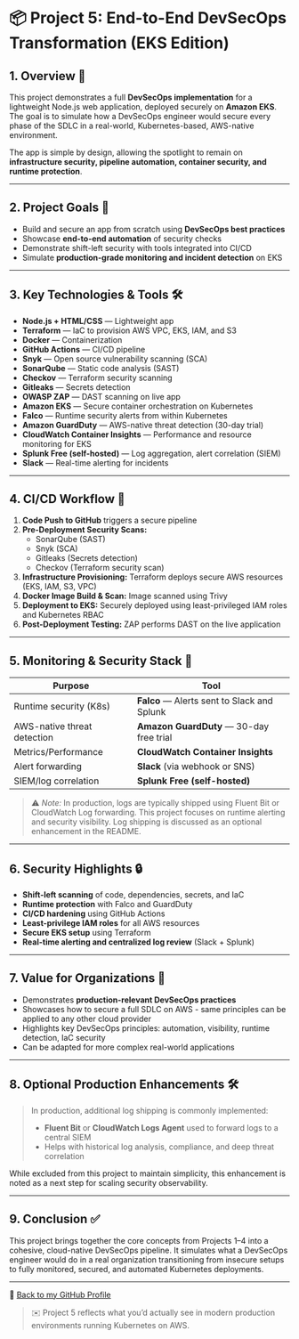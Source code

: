 # 📦 Project 5: End-to-End DevSecOps Transformation (EKS Edition)

## 1. Overview 🚀
This project demonstrates a full **DevSecOps implementation** for a lightweight Node.js web application, deployed securely on **Amazon EKS**. The goal is to simulate how a DevSecOps engineer would secure every phase of the SDLC in a real-world, Kubernetes-based, AWS-native environment.

The app is simple by design, allowing the spotlight to remain on **infrastructure security, pipeline automation, container security, and runtime protection**.

---

## 2. Project Goals 🎯
- Build and secure an app from scratch using **DevSecOps best practices**
- Showcase **end-to-end automation** of security checks
- Demonstrate shift-left security with tools integrated into CI/CD
- Simulate **production-grade monitoring and incident detection** on EKS

---

## 3. Key Technologies & Tools 🛠
- **Node.js + HTML/CSS** — Lightweight app
- **Terraform** — IaC to provision AWS VPC, EKS, IAM, and S3
- **Docker** — Containerization
- **GitHub Actions** — CI/CD pipeline
- **Snyk** — Open source vulnerability scanning (SCA)
- **SonarQube** — Static code analysis (SAST)
- **Checkov** — Terraform security scanning
- **Gitleaks** — Secrets detection
- **OWASP ZAP** — DAST scanning on live app
- **Amazon EKS** — Secure container orchestration on Kubernetes
- **Falco** — Runtime security alerts from within Kubernetes
- **Amazon GuardDuty** — AWS-native threat detection (30-day trial)
- **CloudWatch Container Insights** — Performance and resource monitoring for EKS
- **Splunk Free (self-hosted)** — Log aggregation, alert correlation (SIEM)
- **Slack** — Real-time alerting for incidents

---

## 4. CI/CD Workflow 🔄
1. **Code Push to GitHub** triggers a secure pipeline  
2. **Pre-Deployment Security Scans:**
   - SonarQube (SAST)
   - Snyk (SCA)
   - Gitleaks (Secrets detection)
   - Checkov (Terraform security scan)
3. **Infrastructure Provisioning:** Terraform deploys secure AWS resources (EKS, IAM, S3, VPC)
4. **Docker Image Build & Scan:** Image scanned using Trivy
5. **Deployment to EKS:** Securely deployed using least-privileged IAM roles and Kubernetes RBAC
6. **Post-Deployment Testing:** ZAP performs DAST on the live application

---

## 5. Monitoring & Security Stack 🔐

| Purpose                    | Tool                                |
|----------------------------|--------------------------------------|
| Runtime security (K8s)     | **Falco** — Alerts sent to Slack and Splunk |
| AWS-native threat detection| **Amazon GuardDuty** — 30-day free trial |
| Metrics/Performance        | **CloudWatch Container Insights**   |
| Alert forwarding           | **Slack** (via webhook or SNS)      |
| SIEM/log correlation       | **Splunk Free (self-hosted)**       |

> ⚠️ *Note:* In production, logs are typically shipped using Fluent Bit or CloudWatch Log forwarding. This project focuses on runtime alerting and security visibility. Log shipping is discussed as an optional enhancement in the README.

---

## 6. Security Highlights 🔒
- **Shift-left scanning** of code, dependencies, secrets, and IaC
- **Runtime protection** with Falco and GuardDuty
- **CI/CD hardening** using GitHub Actions
- **Least-privilege IAM roles** for all AWS resources
- **Secure EKS setup** using Terraform
- **Real-time alerting and centralized log review** (Slack + Splunk)

---

## 7. Value for Organizations 💼
- Demonstrates **production-relevant DevSecOps practices**
- Showcases how to secure a full SDLC on AWS - same principles can be applied to any other cloud provider
- Highlights key DevSecOps principles: automation, visibility, runtime detection, IaC security
- Can be adapted for more complex real-world applications

---

## 8. Optional Production Enhancements 🛠️
> In production, additional log shipping is commonly implemented:
> - **Fluent Bit** or **CloudWatch Logs Agent** used to forward logs to a central SIEM
> - Helps with historical log analysis, compliance, and deep threat correlation

While excluded from this project to maintain simplicity, this enhancement is noted as a next step for scaling security observability.

---

## 9. Conclusion ✅
This project brings together the core concepts from Projects 1–4 into a cohesive, cloud-native DevSecOps pipeline. It simulates what a DevSecOps engineer would do in a real organization transitioning from insecure setups to fully monitored, secured, and automated Kubernetes deployments.

---

🔗 [Back to my GitHub Profile](https://github.com/nfroze)

> ✉️ Project 5 reflects what you’d actually see in modern production environments running Kubernetes on AWS.